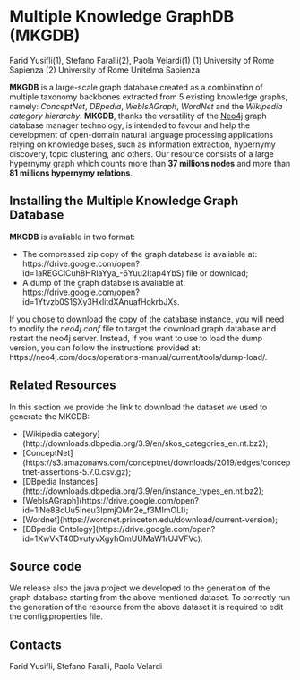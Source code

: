 # Multiple Knowledge GraphDB (MKGDB)
Farid Yusifli(1), Stefano Faralli(2), Paola Velardi(1)
(1) University of Rome Sapienza
(2) University of Rome Unitelma Sapienza

<b>MKGDB</b> is a large-scale graph database created as a combination of multiple taxonomy backbones extracted from 5 existing knowledge graphs, namely:  <i>ConceptNet</i>, <i>DBpedia</i>, <i>WebIsAGraph</i>, <i>WordNet</i> and the <i>Wikipedia category hierarchy</i>.  <b>MKGDB</b>, thanks the versatility of the <a href='https://neo4j.com/'>Neo4j</a> graph database manager technology, is intended to favour and help the development of open-domain natural language processing applications relying on knowledge bases, such as information extraction, hypernymy discovery, topic clustering, and others. Our resource consists of a large hypernymy graph which counts more than <b>37 millions nodes</b> and more than <b>81 millions hypernymy relations</b>. 

## Installing the Multiple Knowledge Graph Database 
<b>MKGDB</b> is avaliable in two format: 
<ul>
<li>The compressed zip copy of the graph database is avaliable at: https://drive.google.com/open?id=1aREGClCuh8HRlaYya_-6Yuu2Itap4YbS) file or download; 
<li>A dump of the graph databse  is avaliable at: https://drive.google.com/open?id=1Ytvzb0S1SXy3HxlitdXAnuafHqkrbJXs.</li>
</ul>
If you chose to download the copy of the database instance, you will need to modify the <i>neo4j.conf</i> file to target the download graph database and restart the neo4j server. Instead, if you want to use to load the dump version, you can follow the instructions provided at: https://neo4j.com/docs/operations-manual/current/tools/dump-load/.

## Related Resources
In this section we provide the link to download the dataset we used to generate the MKGDB:
<ul>
<li>[Wikipedia category](http://downloads.dbpedia.org/3.9/en/skos_categories_en.nt.bz2);</li>
<li>[ConceptNet](https://s3.amazonaws.com/conceptnet/downloads/2019/edges/conceptnet-assertions-5.7.0.csv.gz);</li>
<li>[DBpedia Instances](http://downloads.dbpedia.org/3.9/en/instance_types_en.nt.bz2);</li>
<li>[WebIsAGraph](https://drive.google.com/open?id=1iNe8BcUu5Ineu3IpmjQMn2e_f3MImOLI);</li> 
<li>[Wordnet](https://wordnet.princeton.edu/download/current-version);</li>
<li>[DBpedia Ontology](https://drive.google.com/open?id=1XwVkT40DvutyvXgyhOmUUMaW1rUJVFVc).</li> 
 </ul>
   
## Source code
We release also the java project we developed to the generation of the graph database starting from the above mentioned dataset.
To correctly run the generation of the resource from the above dataset it is required to edit the config.properties file.

## Contacts 
Farid Yusifli, Stefano Faralli, Paola Velardi
